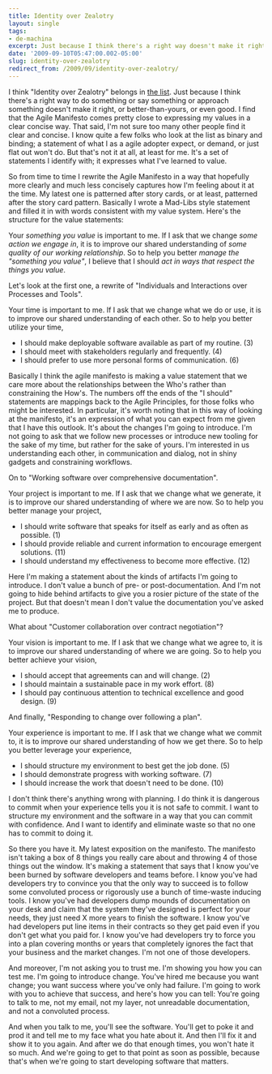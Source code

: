 ```yaml
---
title: Identity over Zealotry
layout: single
tags:
- de-machina
excerpt: Just because I think there's a right way doesn't make it right.
date: '2009-09-10T05:47:00.002-05:00'
slug: identity-over-zealotry
redirect_from: /2009/09/identity-over-zealotry/
---
```

I think "Identity over Zealotry" belongs in [the list][1]. Just because I think there's a right way to do something or say something or approach something doesn't make it right, or better-than-yours, or even good. I find that the Agile Manifesto comes pretty close to expressing my values in a clear concise way. That said, I'm not sure too many other people find it clear and concise. I know quite a few folks who look at the list as binary and binding; a statement of what I as a agile adopter expect, or demand, or just flat out won't do. But that's not it at all, at least for me. It's a set of statements I identify with; it expresses what I've learned to value.

So from time to time I rewrite the Agile Manifesto in a way that hopefully more clearly and much less concisely captures how I'm feeling about it at the time. My latest one is patterned after story cards, or at least, patterned after the story card pattern. Basically I wrote a Mad-Libs style statement and filled it in with words consistent with my value system. Here's the structure for the value statements:

Your *something you value* is important to me. If I ask that we change *some action we engage in*, it is to improve our shared understanding of *some quality of our working relationship*. So to help you better *manage the "something you value"*, I believe that I should *act in ways that respect the things you value*.

Let's look at the first one, a rewrite of "Individuals and Interactions over Processes and Tools".

Your time is important to me. If I ask that we change what we do or use, it is to improve our shared understanding of each other. So to help you better utilize your time,

* I should make deployable software available as part of my routine. (3)
* I should meet with stakeholders regularly and frequently. (4)
* I should prefer to use more personal forms of communication. (6)

Basically I think the agile manifesto is making a value statement that we care more about the relationships between the Who's rather than constraining the How's. The numbers off the ends of the "I should" statements are mappings back to the Agile Principles, for those folks who might be interested. In particular, it's worth noting that in this way of looking at the manifesto, it's an expression of what you can expect from me given that I have this outlook. It's about the changes I'm going to introduce. I'm not going to ask that we follow new processes or introduce new tooling for the sake of my time, but rather for the sake of yours. I'm interested in us understanding each other, in communication and dialog, not in shiny gadgets and constraining workflows.

On to "Working software over comprehensive documentation".

Your project is important to me. If I ask that we change what we generate, it is to improve our shared understanding of where we are now. So to help you better manage your project,

* I should write software that speaks for itself as early and as often as possible. (1)
* I should provide reliable and current information to encourage emergent solutions. (11)
* I should understand my effectiveness to become more effective. (12)

Here I'm making a statement about the kinds of artifacts I'm going to introduce. I don't value a bunch of pre- or post-documentation. And I'm not going to hide behind artifacts to give you a rosier picture of the state of the project. But that doesn't mean I don't value the documentation you've asked me to produce.

What about "Customer collaboration over contract negotiation"?

Your vision is important to me. If I ask that we change what we agree to, it is to improve our shared understanding of where we are going. So to help you better achieve your vision,

* I should accept that agreements can and will change. (2)
* I should maintain a sustainable pace in my work effort. (8)
* I should pay continuous attention to technical excellence and good design. (9)

And finally, "Responding to change over following a plan".

Your experience is important to me. If I ask that we change what we commit to, it is to improve our shared understanding of how we get there. So to help you better leverage your experience,

* I should structure my environment to best get the job done. (5)
* I should demonstrate progress with working software. (7)
* I should increase the work that doesn't need to be done. (10)

I don't think there's anything wrong with planning. I do think it is dangerous to commit when your experience tells you it is not safe to commit. I want to structure my environment and the software in a way that you can commit with confidence. And I want to identify and eliminate waste so that no one has to commit to doing it.

So there you have it. My latest exposition on the manifesto. The manifesto isn't taking a box of 8 things you really care about and throwing 4 of those things out the window. It's making a statement that says that I know you've been burned by software developers and teams before. I know you've had developers try to convince you that the only way to succeed is to follow some convoluted process or rigorously use a bunch of time-waste inducing tools. I know you've had developers dump mounds of documentation on your desk and claim that the system they've designed is perfect for your needs, they just need X more years to finish the software. I know you've had developers put line items in their contracts so they get paid even if you don't get what you paid for. I know you've had developers try to force you into a plan covering months or years that completely ignores the fact that your business and the market changes. I'm not one of those developers.

And moreover, I'm not asking you to trust me. I'm showing you how you can test me. I'm going to introduce change. You've hired me because you want change; you want success where you've only had failure. I'm going to work with you to achieve that success, and here's how you can tell: You're going to talk to me, not my email, not my layer, not unreadable documentation, and not a convoluted process.

And when you talk to me, you'll see the software. You'll get to poke it and prod it and tell me to my face what you hate about it. And then I'll fix it and show it to you again. And after we do that enough times, you won't hate it so much. And we're going to get to that point as soon as possible, because that's when we're going to start developing software that matters.

[1]: http://agilemanifesto.org "Manifesto for Agile Software Development"